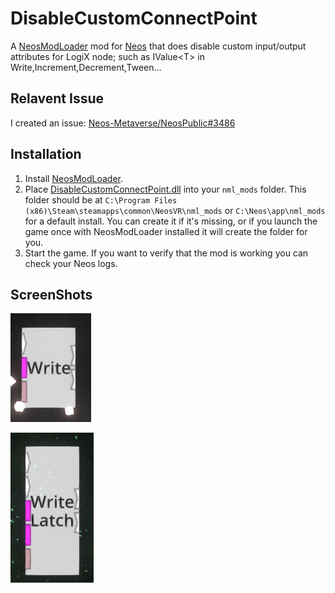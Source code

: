 # DisableCustomConnectPoint

A [NeosModLoader](https://github.com/zkxs/NeosModLoader) mod for [Neos](https://neos.com/) that does disable custom input/output attributes for LogiX node; such as IValue\<T\> in Write,Increment,Decrement,Tween...

## Relavent Issue

I created an issue: [Neos-Metaverse/NeosPublic#3486](https://github.com/Neos-Metaverse/NeosPublic/issues/3486)

## Installation

1. Install [NeosModLoader](https://github.com/zkxs/NeosModLoader).
1. Place [DisableCustomConnectPoint.dll](https://github.com/kazu0617/DisableCustomConnectPoint/releases/latest/download/DisableCustomConnectPoint.dll) into your `nml_mods` folder. This folder should be at `C:\Program Files (x86)\Steam\steamapps\common\NeosVR\nml_mods` or `C:\Neos\app\nml_mods` for a default install. You can create it if it's missing, or if you launch the game once with NeosModLoader installed it will create the folder for you.
1. Start the game. If you want to verify that the mod is working you can check your Neos logs.

## ScreenShots

![Write](Write.png)

![Write Latch](Write_Latch.png)
